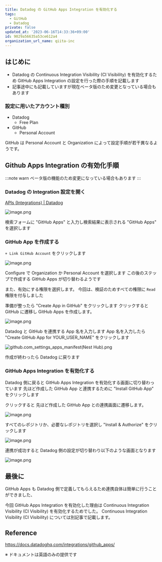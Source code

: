 ```yaml
---
title: Datadog の GitHub Apps Integration を有効化する
tags:
  - GitHub
  - Datadog
private: false
updated_at: '2023-06-16T14:33:36+09:00'
id: 9029a56635a53ce612a4
organization_url_name: qiita-inc
---
```


## はじめに

- Datadog の Continuous Integration Visibility (CI Visibility) を有効化するため GitHub Apps Integration の設定を行った際の手順を記載します
- 記事途中にも記載していますが現在ベータ版のため変更となっている場合もあります

### 設定に用いたアカウント種別

- Datadog
  - Free Plan
- GitHub
  - Personal Account

GitHub は Personal Account と Organization によって設定手順が若干異なるようです。

## Github Apps Integration の有効化手順

:::note warn
ベータ版の機能のため変更になっている場合もあります
:::

### Datadog の Integration 設定を開く

[APIs (Integrations) | Datadog](https://app.datadoghq.com/account/settings#integrations)

![image.png](https://qiita-image-store.s3.ap-northeast-1.amazonaws.com/0/55950/d771b325-b4a5-451e-ce3e-3b8537eb1ee4.png)

検索フォームに "GitHub Apps" と入力し検索結果に表示される "GitHub Apps" を選択します

### GitHub App を作成する

`+ Link GitHub Account` をクリックします

![image.png](https://qiita-image-store.s3.ap-northeast-1.amazonaws.com/0/55950/29910f99-720b-9573-57b0-023a45700c5b.png)

Configure で Organization か Personal Account を選択します
この後のステップで作成する GitHub Apps が切り替わるようです

また、有効にする権限を選択します。
今回は、検証のためすべての権限に `Read` 権限を付与しました

準備が整ったら "Create App in GitHub" をクリックします
クリックすると GitHub に遷移し GitHub Apps を作成します。

![image.png](https://qiita-image-store.s3.ap-northeast-1.amazonaws.com/0/55950/a18414f7-046a-e4e3-b407-60c2e04a5c5b.png)

Datadog と GitHub を連携する App 名を入力します
App 名を入力したら "Create GitHub App for YOUR_USER_NAME" をクリックします

![github.com_settings_apps_manifest(Nest Hub).png](https://qiita-image-store.s3.ap-northeast-1.amazonaws.com/0/55950/b0709bc7-a097-02f3-5436-64c312c2eb10.png)

作成が終わったら Datadog に戻ります

### GitHub Apps Integration を有効化する

Datadog 側に戻ると GitHub Apps Integration を有効化する画面に切り替わっています
先ほど作成した GitHub App と連携するために "Install GitHub App" をクリックします

クリックすると 先ほど作成した GitHub App との連携画面に遷移します。

![image.png](https://qiita-image-store.s3.ap-northeast-1.amazonaws.com/0/55950/8ab54464-b615-2209-74bd-ed02d7853f31.png)

すべてのレポジトリか、必要なレポジトリを選択し "Install & Authorize" をクリックします

![image.png](https://qiita-image-store.s3.ap-northeast-1.amazonaws.com/0/55950/77013970-680b-6432-db28-cfb490f00adf.png)

連携が成功すると Datadog 側の設定が切り替わり以下のような画面となります

![image.png](https://qiita-image-store.s3.ap-northeast-1.amazonaws.com/0/55950/9c116585-3eb1-5f17-144c-1a55d863c255.png)

## 最後に

GitHub Apps も Datadog 側で定義してもらえるため連携自体は簡単に行うことができました、

今回 GitHub Apps Integration を有効化した理由は Continuous Integration Visibility (CI Visibility) を有効化するためでした。
Continuous Integration Visibility (CI Visibility) については別記事で記載します。

## Reference

https://docs.datadoghq.com/integrations/github_apps/

※ ドキュメントは英語のみの提供です
